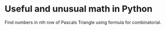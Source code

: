 # Useful and unusual math in Python
Find numbers in nth row of Pascals Triangle using formula for combinatorial.
